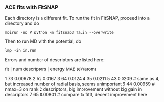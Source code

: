 ### ACE fits with FitSNAP

Each directory is a different fit.
To run the fit in FitSNAP, proceed into a directory and do

    mpirun -np P python -m fitsnap3 Ta.in --overwrite

Then to run MD with the potential, do

    lmp -in in.run

Errors and number of descriptors are listed here:

fit | num descriptors | energy MAE (eV/atom)

1     73                0.00678
2     52                0.0167
3     64                0.0124
4     35                0.0211
5     43                0.0209   # same as 4, but increased number of radial basis, seems unimportant
6     44                0.00959  # nmax=3 on rank 2 descriptors, big improvement without big gain in descriptors
7     65                0.00801  # compare to fit3, decent improvement here




